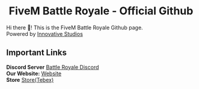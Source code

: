 <h1 align="center">FiveM Battle Royale - Official Github</h1>

Hi there 👋! This is the FiveM Battle Royale Github page.<br>Powered by [Innovative Studios](https://iv-studios.net)

## Important Links
**Discord Server** [Battle Royale Discord](https://discord.fivembr.net)<br>
**Our Website:** [Website](https://fivembr.net)<br>
**Store** [Store(Tebex)](https://store.fivembr.net)
